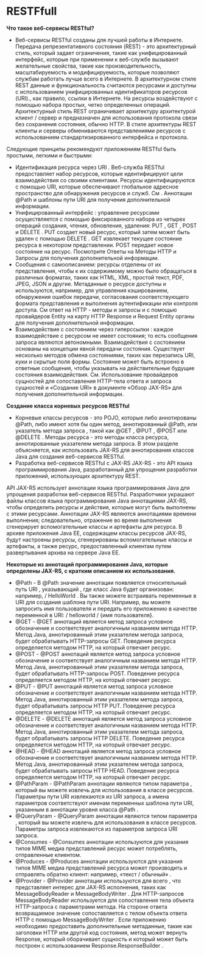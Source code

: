 # RESTFfull
**Что такое веб-сервисы RESTful?**
- Веб-сервисы RESTful созданы для лучшей работы в Интернете. Передача репрезентативного состояния (REST) ​​- это архитектурный стиль, который задает ограничения, такие как унифицированный интерфейс, которые при применении к веб-службе вызывают желательные свойства, такие как производительность, масштабируемость и модифицируемость, которые позволяют службам работать лучше всего в Интернете. В архитектурном стиле REST данные и функциональность считаются ресурсами и доступны с использованием унифицированных идентификаторов ресурсов (URI)., как правило, ссылки в Интернете. На ресурсы воздействуют с помощью набора простых, четко определенных операций. Архитектурный стиль REST ограничивает архитектуру архитектурой клиент / сервер и предназначен для использования протокола связи без сохранения состояния, обычно HTTP. В стиле архитектуры REST клиенты и серверы обмениваются представлениями ресурсов с использованием стандартизированного интерфейса и протокола.

Следующие принципы рекомендуют приложениям RESTful быть простыми, легкими и быстрыми:
- Идентификация ресурса через URI . Веб-служба RESTful предоставляет набор ресурсов, которые идентифицируют цели взаимодействия со своими клиентами. Ресурсы идентифицируются с помощью URI, которые обеспечивают глобальное адресное пространство для обнаружения ресурсов и служб. См . Аннотации @Path и шаблоны пути URI для получения дополнительной информации.
- Унифицированный интерфейс : управление ресурсами осуществляется с помощью фиксированного набора из четырех операций создания, чтения, обновления, удаления: PUT , GET , POST и DELETE . PUT создает новый ресурс, который затем может быть удален с помощью DELETE . GET извлекает текущее состояние ресурса в некотором представлении. POST передает новое состояние на ресурс. Посмотрите Ответы на Методы HTTP и Запросы для получения дополнительной информации.
- Сообщения с самоописанием: ресурсы отделены от их представления, чтобы к их содержимому можно было обращаться в различных форматах, таких как HTML, XML, простой текст, PDF, JPEG, JSON и другие. Метаданные о ресурсе доступны и используются, например, для управления кэшированием, обнаружения ошибок передачи, согласования соответствующего формата представления и выполнения аутентификации или контроля доступа. См ответ на HTTP - методы и запросы и с помощью провайдеров Entity на карту HTTP Response и Request Entity органы для получения дополнительной информации.
- Взаимодействие с состоянием через гиперссылки : каждое взаимодействие с ресурсом не имеет состояния; то есть сообщения запроса являются автономными. Взаимодействия с состоянием основаны на концепции явной передачи состояния. Существует несколько методов обмена состояниями, таких как перезапись URI, куки и скрытые поля формы. Состояние может быть встроено в ответные сообщения, чтобы указывать на действительные будущие состояния взаимодействия. См. Использование провайдеров сущностей для сопоставления HTTP-тела ответа и запроса сущностей и «Создание URI» в документе «Обзор JAX-RS» для получения дополнительной информации.

**Создание класса корневых ресурсов RESTful**
- Корневые классы ресурсов - это POJO, которые либо аннотированы @Path, либо имеют хотя бы один метод, аннотированный @Path, или указатель метода запроса , такой как @GET , @PUT , @POST или @DELETE . Методы ресурса - это методы класса ресурса, аннотированные указателем метода запроса. В этом разделе объясняется, как использовать JAX-RS для аннотирования классов Java для создания веб-сервисов RESTful.
- Разработка веб-сервисов RESTful с JAX-RS
JAX-RS - это API языка программирования Java, разработанный для упрощения разработки приложений, использующих архитектуру REST.

API JAX-RS использует аннотации языка программирования Java для упрощения разработки веб-сервисов RESTful. Разработчики украшают файлы классов языка программирования Java аннотациями JAX-RS, чтобы определить ресурсы и действия, которые могут быть выполнены с этими ресурсами. Аннотации JAX-RS являются аннотациями времени выполнения; следовательно, отражение во время выполнения сгенерирует вспомогательные классы и артефакты для ресурса. В архиве приложения Java EE, содержащем классы ресурсов JAX-RS, будут настроены ресурсы, сгенерированы вспомогательные классы и артефакты, а также ресурс, предоставленный клиентам путем развертывания архива на сервере Java EE.

**Некоторые из аннотаций программирования Java, которые определены JAX-RS, с кратким описанием их использования.**
- @Path - В @Path значение аннотации появляется относительный путь URI , указывающий , где класс Java будет организован: например, / HelloWorld . Вы также можете встраивать переменные в URI для создания шаблона пути URI. Например, вы можете запросить имя пользователя и передать его приложению в качестве переменной в URI: / helloworld / {имя пользователя}.
- @GET - @GET аннотаций является метод запроса условное обозначение и соответствует аналогичным названием метода HTTP. Метод Java, аннотированный этим указателем метода запроса, будет обрабатывать HTTP-запросы GET. Поведение ресурса определяется методом HTTP, на который отвечает ресурс.
- @POST - @POST аннотаций является метод запроса условное обозначение и соответствует аналогичным названием метода HTTP. Метод Java, аннотированный этим указателем метода запроса, будет обрабатывать HTTP-запросы POST. Поведение ресурса определяется методом HTTP, на который отвечает ресурс.
- @PUT - @PUT аннотаций является метод запроса условное обозначение и соответствует аналогичным названием метода HTTP. Метод Java, аннотированный этим указателем метода запроса, будет обрабатывать запросы HTTP PUT. Поведение ресурса определяется методом HTTP, на который отвечает ресурс.
- @DELETE - @DELETE аннотаций является метод запроса условное обозначение и соответствует аналогичным названием метода HTTP. Метод Java, аннотированный этим указателем метода запроса, будет обрабатывать запросы HTTP DELETE. Поведение ресурса определяется методом HTTP, на который отвечает ресурс.
- @HEAD - @HEAD аннотаций является метод запроса условное обозначение и соответствует аналогичным названием метода HTTP. Метод Java, аннотированный этим указателем метода запроса, будет обрабатывать запросы HTTP HEAD. Поведение ресурса определяется методом HTTP, на который отвечает ресурс.
- @PathParam - @PathParam аннотации являются типом параметра , который вы можете извлечь для использования в классе ресурсов. Параметры пути URI извлекаются из URI запроса, а имена параметров соответствуют именам переменных шаблона пути URI, указанным в аннотации уровня класса @Path .
- @QueryParam - @QueryParam аннотации являются типом параметра , который вы можете извлечь для использования в классе ресурсов. Параметры запроса извлекаются из параметров запроса URI запроса.
- @Consumes - @Consumes аннотации используются для указания типов MIME медиа представлений ресурс может потреблять, отправленные клиентом.
- @Produces - @Produces аннотации используются для указания типов MIME медиа представлений ресурса может производить и отправлять обратно клиент: например, «текст / обычный» .
- @Provider - @Provider аннотации используются для всего , что представляет интерес для JAX-RS исполнения, таких как MessageBodyReader и MessageBodyWriter . Для HTTP-запросов MessageBodyReader используется для сопоставления тела объекта HTTP-запроса с параметрами метода. На стороне ответа возвращаемое значение сопоставляется с телом объекта ответа HTTP с помощью MessageBodyWriter . Если приложению необходимо предоставить дополнительные метаданные, такие как заголовки HTTP или другой код состояния, метод может вернуть Response, который оборачивает сущность и который может быть построен с использованием Response.ResponseBuilder .

